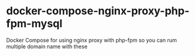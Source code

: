 # docker-compose-nginx-proxy-php-fpm-mysql
Docker Compose for using nginx proxy with php-fpm so you can rum multiple domain name with these
